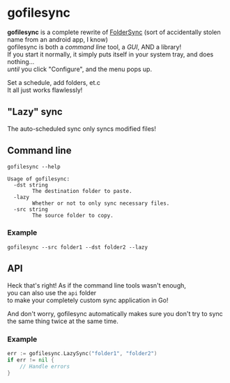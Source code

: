 # gofilesync

**gofilesync** is a complete rewrite of [FolderSync](https://legolord208.github.io/software#foldersync) (sort of accidentally stolen name from an android app, I know)  
gofilesync is both a *command line* tool, a *GUI*, AND a library!  
If you start it normally, it simply puts itself in your system tray, and does nothing...  
*until* you click "Configure", and the menu pops up.

Set a schedule, add folders, et.c  
It all just works flawlessly!

## "Lazy" sync

The auto-scheduled sync only syncs modified files!

## Command line

`gofilesync --help`  
```
Usage of gofilesync:
  -dst string
    	The destination folder to paste.
  -lazy
    	Whether or not to only sync necessary files.
  -src string
    	The source folder to copy.
```

### Example
```
gofilesync --src folder1 --dst folder2 --lazy
```

## API

Heck that's right! As if the command line tools wasn't enough,  
you can also use the `api` folder  
to make your completely custom sync application in Go!

And don't worry, gofilesync automatically makes sure you don't try to sync the same thing twice at the same time.

### Example

```Go
err := gofilesync.LazySync("folder1", "folder2")
if err != nil {
	// Handle errors
}
```
